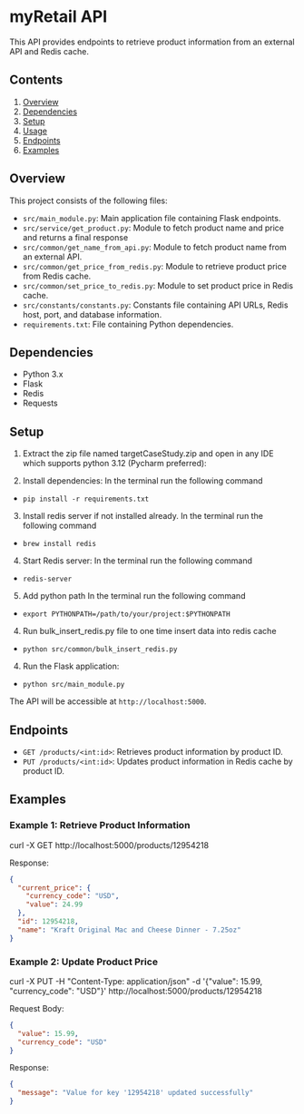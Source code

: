 # myRetail  API

This API provides endpoints to retrieve product information from an external API and Redis cache.

## Contents

1. [Overview](#overview)
2. [Dependencies](#dependencies)
3. [Setup](#setup)
4. [Usage](#usage)
5. [Endpoints](#endpoints)
6. [Examples](#examples)


## Overview

This project consists of the following files:

- `src/main_module.py`: Main application file containing Flask endpoints.
- `src/service/get_product.py`: Module to fetch product name and price and returns a final response
- `src/common/get_name_from_api.py`: Module to fetch product name from an external API.
- `src/common/get_price_from_redis.py`: Module to retrieve product price from Redis cache.
- `src/common/set_price_to_redis.py`: Module to set product price in Redis cache.
- `src/constants/constants.py`: Constants file containing API URLs, Redis host, port, and database information.
- `requirements.txt`: File containing Python dependencies.

## Dependencies

- Python 3.x
- Flask
- Redis
- Requests

## Setup

1. Extract the zip file named targetCaseStudy.zip and open in any IDE which supports python 3.12 (Pycharm preferred):

2. Install dependencies:
In the terminal run the following command

- `pip install -r requirements.txt`

3. Install redis server if not installed already.
In the terminal run the following command

- `brew install redis`

4. Start Redis server:
In the terminal run the following command

- `redis-server`

5. Add python path
In the terminal run the following command

- `export PYTHONPATH=/path/to/your/project:$PYTHONPATH`

4. Run bulk_insert_redis.py file to one time insert data into redis cache

- `python src/common/bulk_insert_redis.py`

4. Run the Flask application:

- `python src/main_module.py`


The API will be accessible at `http://localhost:5000`.

## Endpoints

- `GET /products/<int:id>`: Retrieves product information by product ID.
- `PUT /products/<int:id>`: Updates product information in Redis cache by product ID.

## Examples

### Example 1: Retrieve Product Information

curl -X GET http://localhost:5000/products/12954218


Response:

```json
{
  "current_price": {
    "currency_code": "USD",
    "value": 24.99
  },
  "id": 12954218,
  "name": "Kraft Original Mac and Cheese Dinner - 7.25oz"
}
```

### Example 2: Update Product Price

curl -X PUT -H "Content-Type: application/json" -d '{"value": 15.99, "currency_code": "USD"}' http://localhost:5000/products/12954218


Request Body:
```json
{
  "value": 15.99,
  "currency_code": "USD"
}
```
Response:
```json
{
  "message": "Value for key '12954218' updated successfully"
}
```
